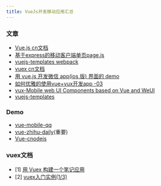 ```yaml
---
title: VueJs开发移动应用汇总
---
```


### 文章
* [Vue.js cn文档](https://cn.vuejs.org/v2/guide/routing.html)
* [基于express的移动客户端单页page.js](https://github.com/visionmedia/page.js)
* [vuejs-templates webpack](http://vuejs-templates.github.io/webpack/)
* [vuex cn文档](http://vuex.vuejs.org/zh-cn/plugins.html)
* [用 vue.js 开发微信 app(ios 版) 界面的 demo](http://blog.csdn.net/sinat_17775997/article/details/52738480)
* [如何优雅的使用vue+vux开发app -03](http://www.cnblogs.com/wancy86/p/5626837.html)
* [vux-Mobile web UI Components based on Vue and WeUI](https://github.com/airyland/vux)
* [vuejs-templates](https://github.com/vuejs-templates)


### Demo
* [vue-mobile-qq](https://github.com/hilongjw/vue-mobile-qq)
* [vue-zhihu-daily](https://github.com/hilongjw/vue-zhihu-daily)(重要)
* [Vue-cnodejs](https://github.com/shinygang/Vue-cnodejs)

### vuex文档
* [1] [用 Vuex 构建一个笔记应用](http://www.tuicool.com/articles/qUzMN3Y)
* [2] [vuex入门实例(1/3)](http://www.tuicool.com/articles/jyUbIbm)

